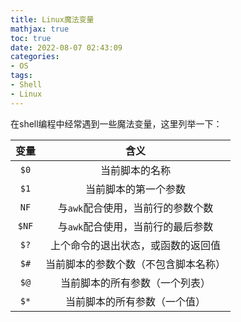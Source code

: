 ```yaml
---
title: Linux魔法变量
mathjax: true
toc: true
date: 2022-08-07 02:43:09
categories:
- OS
tags:
- Shell
- Linux
---
```

在shell编程中经常遇到一些魔法变量，这里列举一下：

<!--more-->

|变量|含义|
|:-:|:-:|
|`$0`|当前脚本的名称|
|`$1`|当前脚本的第一个参数|
|`NF`|与`awk`配合使用，当前行的参数个数|
|`$NF`|与`awk`配合使用，当前行的最后参数|
|`$?`|上个命令的退出状态，或函数的返回值|
|`$#`|当前脚本的参数个数（不包含脚本名称）|
|`$@`|当前脚本的所有参数（一个列表）|
|`$*`|当前脚本的所有参数（一个值）|